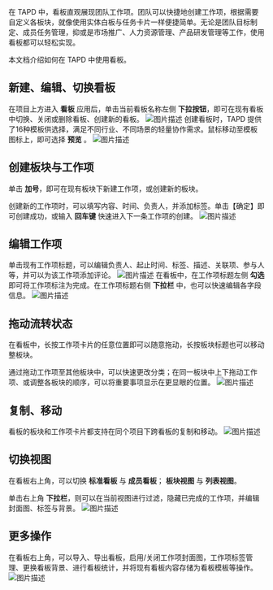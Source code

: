 在 TAPD 中，看板直观展现团队工作项。团队可以快捷地创建工作项，根据需要自定义各板块，就像使用实体白板与任务卡片一样便捷简单。无论是团队目标制定、成员任务管理，抑或是市场推广、人力资源管理、产品研发管理等工作，使用看板都可以轻松实现。

本文档介绍如何在 TAPD 中使用看板。

## 新建、编辑、切换看板

在项目上方进入 **看板** 应用后，单击当前看板名称左侧 **下拉按钮**，即可在现有看板中切换、关闭或删除看板、创建新的看板。
![图片描述](https://main.qcloudimg.com/raw/d49bc696034fcad9fb56fe5bae335ba6.png)
创建看板时，TAPD 提供了16种模板供选择，满足不同行业、不同场景的轻量协作需求。鼠标移动至模板图标上，即可选择 **预览** 。
![图片描述](https://main.qcloudimg.com/raw/5714fdc72261c5db58815e5a6027ebae.png)

 

## 创建板块与工作项

单击 **加号**，即可在现有板块下新建工作项，或创建新的板块。

创建新的工作项时，可以填写内容、时间、负责人，并添加标签。单击【确定】即可创建成功，或输入 **回车键** 快速进入下一条工作项的创建。
![图片描述](https://main.qcloudimg.com/raw/4e65216b66d835ae8351dddc60e13511.png)

 

## 编辑工作项

单击现有工作项标题，可以编辑负责人、起止时间、标签、描述、关联项、参与人等，并可以为该工作项添加评论。
![图片描述](https://main.qcloudimg.com/raw/9b4c65a93cd4e64b31602acd97ae4cf9.png)
在看板中，在工作项标题左侧 **勾选** 即可将工作项标注为完成。在工作项标题右侧 **下拉栏** 中，也可以快速编辑各字段信息。
![图片描述](https://main.qcloudimg.com/raw/a77128aaefbf09873630a47d8ba7faf2.png)

 

## 拖动流转状态

在看板中，长按工作项卡片的任意位置即可以随意拖动，长按板块标题也可以移动整板块。

通过拖动工作项至其他板块中，可以快速更改分类；在同一板块中上下拖动工作项、或调整各板块的顺序，可以将重要事项显示在更显眼的位置。
![图片描述](https://main.qcloudimg.com/raw/7868795d15c1098370d6d04220ffcb5a.png)

 

## 复制、移动

看板的板块和工作项卡片都支持在同个项目下跨看板的复制和移动。
![图片描述](https://main.qcloudimg.com/raw/63e4eb13fce8e8cbb049146f3ace857a.png)

## 切换视图

在看板右上角，可以切换 **标准看板** 与 **成员看板**； **板块视图** 与 **列表视图**。

单击右上角 **下拉栏**，则可以在当前视图进行过滤，隐藏已完成的工作项，并编辑封面图、标签与背景。
![图片描述](https://main.qcloudimg.com/raw/8e5cf2e6f98d30a5f4e6a4afeb8368d0.png)

 

## 更多操作

在看板右上角，可以导入、导出看板，启用/关闭工作项封面图，工作项标签管理、更换看板背景、进行看板统计，并将现有看板内容存储为看板模板等操作。
![图片描述](https://main.qcloudimg.com/raw/377728bf68dd43da097914aaa5aaa803.png)
